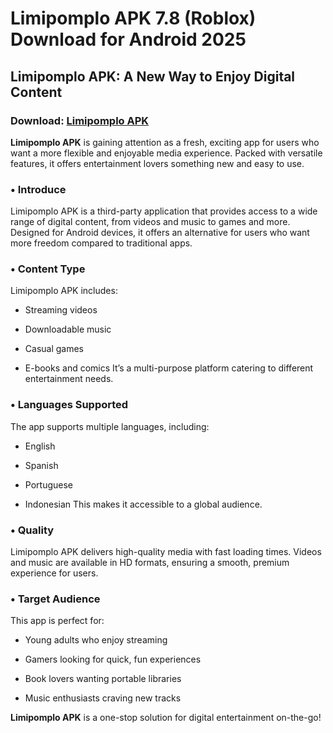 ﻿# Limipomplo APK 7.8 (Roblox) Download for Android 2025
## Limipomplo APK: A New Way to Enjoy Digital Content
### Download: [Limipomplo APK](https://limipomplo.apkmodjoy.org/)
**Limipomplo APK** is gaining attention as a fresh, exciting app for users who want a more flexible and enjoyable media experience. Packed with versatile features, it offers entertainment lovers something new and easy to use.

### • Introduce

Limipomplo APK is a third-party application that provides access to a wide range of digital content, from videos and music to games and more. Designed for Android devices, it offers an alternative for users who want more freedom compared to traditional apps.

### • Content Type

Limipomplo APK includes:

-   Streaming videos
    
-   Downloadable music
    
-   Casual games
    
-   E-books and comics It’s a multi-purpose platform catering to different entertainment needs.
    

### • Languages Supported

The app supports multiple languages, including:

-   English
    
-   Spanish
    
-   Portuguese
    
-   Indonesian This makes it accessible to a global audience.
    

### • Quality

Limipomplo APK delivers high-quality media with fast loading times. Videos and music are available in HD formats, ensuring a smooth, premium experience for users.

### • Target Audience

This app is perfect for:

-   Young adults who enjoy streaming
    
-   Gamers looking for quick, fun experiences
    
-   Book lovers wanting portable libraries
    
-   Music enthusiasts craving new tracks
    

**Limipomplo APK** is a one-stop solution for digital entertainment on-the-go!
